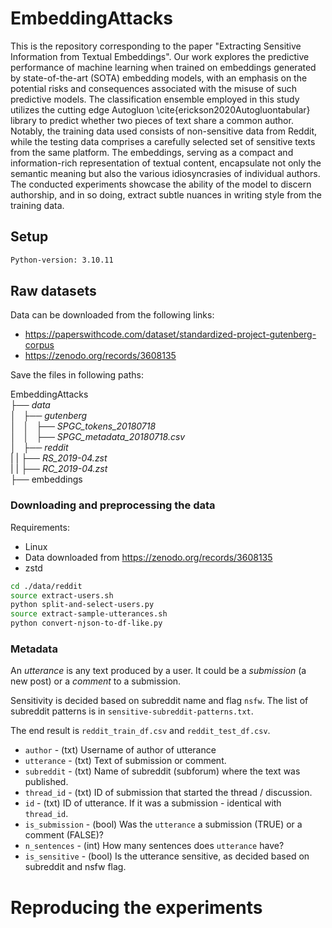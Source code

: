 # EmbeddingAttacks

This is the repository corresponding to the paper "Extracting Sensitive Information from Textual Embeddings".
Our work explores the predictive performance of machine learning when trained on embeddings generated by state-of-the-art (SOTA) embedding models, with an emphasis on the potential risks and consequences associated with the misuse of such predictive models. The classification ensemble employed in this study utilizes the cutting edge Autogluon \cite{erickson2020Autogluontabular} library to predict whether two pieces of text share a common author. Notably, the training data used consists of non-sensitive data from Reddit, while the testing data comprises a carefully selected set of sensitive texts from the same platform. The embeddings, serving as a compact and information-rich representation of textual content, encapsulate not only the semantic meaning but also the various idiosyncrasies of individual authors. The conducted experiments showcase the ability of the model to discern authorship, and in so doing, extract subtle nuances in writing style from the training data. 

## Setup


```bash
Python-version: 3.10.11
```

## Raw datasets
Data can be downloaded from the following links: 

- https://paperswithcode.com/dataset/standardized-project-gutenberg-corpus
- https://zenodo.org/records/3608135

Save the files in following paths:

EmbeddingAttacks \
├── *data* \
│   ├── *gutenberg* \
│   │   ├── *SPGC_tokens_20180718* \
│   │   ├── *SPGC_metadata_20180718.csv* \
│   ├── *reddit* \
|   |   ├── *RS_2019-04.zst* \
|   |   ├── *RC_2019-04.zst* \
├── embeddings 

### Downloading and preprocessing the data

Requirements:

- Linux
- Data downloaded from https://zenodo.org/records/3608135
- zstd

```bash
cd ./data/reddit
source extract-users.sh
python split-and-select-users.py
source extract-sample-utterances.sh
python convert-njson-to-df-like.py
```

### Metadata

An *utterance* is any text produced by a user. It could be a *submission* (a new post) or
a *comment* to a submission.

Sensitivity is decided based on subreddit name and flag `nsfw`. The list of subreddit patterns 
is in `sensitive-subreddit-patterns.txt`.

The end result is `reddit_train_df.csv` and `reddit_test_df.csv`.

- `author` - (txt) Username of author of utterance
- `utterance` - (txt) Text of submission or comment.
- `subreddit` - (txt) Name of subreddit (subforum) where the text was published.
- `thread_id` - (txt) ID of submission that started the thread / discussion.
- `id` - (txt) ID of utterance. If it was a submission - identical with `thread_id`.
- `is_submission` - (bool) Was the `utterance` a submission (TRUE) or a comment (FALSE)?
- `n_sentences` - (int) How many sentences does `utterance` have?
- `is_sensitive` - (bool) Is the utterance sensitive, as decided based on subreddit and nsfw flag.

# Reproducing the experiments
